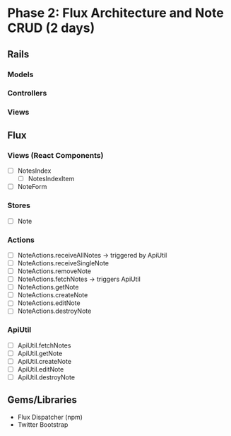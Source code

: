# Phase 2: Flux Architecture and Note CRUD (2 days)

## Rails
### Models

### Controllers

### Views

## Flux
### Views (React Components)
* [ ] NotesIndex
  - [ ] NotesIndexItem
* [ ] NoteForm

### Stores
* [ ] Note

### Actions
* [ ] NoteActions.receiveAllNotes -> triggered by ApiUtil
* [ ] NoteActions.receiveSingleNote
* [ ] NoteActions.removeNote
* [ ] NoteActions.fetchNotes -> triggers ApiUtil
* [ ] NoteActions.getNote
* [ ] NoteActions.createNote
* [ ] NoteActions.editNote
* [ ] NoteActions.destroyNote

### ApiUtil
* [ ] ApiUtil.fetchNotes
* [ ] ApiUtil.getNote
* [ ] ApiUtil.createNote
* [ ] ApiUtil.editNote
* [ ] ApiUtil.destroyNote

## Gems/Libraries
* Flux Dispatcher (npm)
* Twitter Bootstrap
